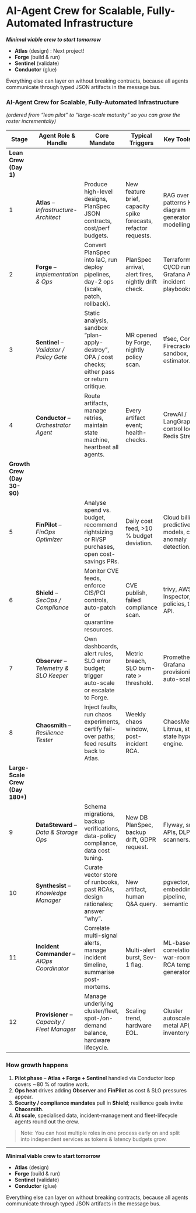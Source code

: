 # AI-Agent Crew for Scalable, Fully-Automated Infrastructure

*****Minimal viable crew to start tomorrow*****

- **Atlas** (design) : Next project!
- **Forge** (build & run)
- **Sentinel** (validate)
- **Conductor** (glue)

Everything else can layer on without breaking contracts, because all agents communicate through typed JSON artifacts in the message bus.

### AI-Agent Crew for Scalable, Fully-Automated Infrastructure

*(ordered from “lean pilot” to “large-scale maturity” so you can grow the roster incrementally)*

| Stage | Agent Role & Handle | Core Mandate | Typical Triggers | Key Tools / Skills |
| --- | --- | --- | --- | --- |
| **Lean Crew (Day 1)** |  |  |  |  |
| 1 | **Atlas** – *Infrastructure-Architect* | Produce high-level designs, PlanSpec JSON contracts, cost/perf budgets. | New feature brief, capacity spike forecasts, refactor requests. | RAG over patterns KB, diagram generators, cost-modelling. |
| 2 | **Forge** – *Implementation & Ops* | Convert PlanSpec into IaC, run deploy pipelines, day-2 ops (scale, patch, rollback). | PlanSpec arrival, alert fires, nightly drift check. | Terraform/Pulumi, CI/CD runner, k6, Grafana API, incident playbooks. |
| 3 | **Sentinel** – *Validator / Policy Gate* | Static analysis, sandbox “plan-apply-destroy”, OPA / cost checks; either pass or return critique. | MR opened by Forge, nightly policy scan. | tfsec, Conftest, Firecracker sandbox, cost-estimator. |
| 4 | **Conductor** – *Orchestrator Agent* | Route artifacts, manage retries, maintain state machine, heartbeat all agents. | Every artifact event; health-checks. | CrewAI / LangGraph control loops, Redis Streams. |
| **Growth Crew (Day 30-90)** |  |  |  |  |
| 5 | **FinPilot** – *FinOps Optimizer* | Analyse spend vs. budget, recommend rightsizing or RI/SP purchases, open cost-savings PRs. | Daily cost feed, >10 % budget deviation. | Cloud billing APIs, predictive models, cost-anomaly detection. |
| 6 | **Shield** – *SecOps / Compliance* | Monitor CVE feeds, enforce CIS/PCI controls, auto-patch or quarantine resources. | CVE publish, failed compliance scan. | trivy, AWS Inspector, OPA policies, ticket API. |
| 7 | **Observer** – *Telemetry & SLO Keeper* | Own dashboards, alert rules, SLO error budget; trigger auto-scale or escalate to Forge. | Metric breach, SLO burn-rate > threshold. | Prometheus, Grafana provisioning, auto-scaler API. |
| 8 | **Chaosmith** – *Resilience Tester* | Inject faults, run chaos experiments, certify fail-over paths; feed results back to Atlas. | Weekly chaos window, post-incident RCA. | ChaosMesh, Litmus, steady-state hypothesis engine. |
| **Large-Scale Crew (Day 180+)** |  |  |  |  |
| 9 | **DataSteward** – *Data & Storage Ops* | Schema migrations, backup verifications, data-policy compliance, data cost tuning. | New DB PlanSpec, backup drift, GDPR request. | Flyway, snapshot APIs, DLP scanners. |
| 10 | **Synthesist** – *Knowledge Manager* | Curate vector store of runbooks, past RCAs, design rationales; answer “why”. | New artifact, human Q&A query. | pgvector, embeddings pipeline, semantic search. |
| 11 | **Incident Commander** – *AIOps Coordinator* | Correlate multi-signal alerts, manage incident timeline, summarise post-mortems. | Multi-alert burst, Sev-1 flag. | ML-based event correlation, Slack war-room bot, RCA template generator. |
| 12 | **Provisioner** – *Capacity / Fleet Manager* | Manage underlying cluster/fleet, spot-/on-demand balance, hardware lifecycle. | Scaling trend, hardware EOL. | Cluster autoscaler, Bare-metal API, inventory DB. |

### How growth happens

1. **Pilot phase** – **Atlas + Forge + Sentinel** handled via Conductor loop covers ∼80 % of routine work.
2. **Ops heat** drives adding **Observer** and **FinPilot** as cost & SLO pressures appear.
3. **Security / compliance mandates** pull in **Shield**; resilience goals invite **Chaosmith**.
4. **At scale**, specialised data, incident-management and fleet-lifecycle agents round out the crew.

> Note: You can host multiple roles in one process early on and split into independent services as tokens & latency budgets grow.
>

---

**Minimal viable crew to start tomorrow**

- **Atlas** (design)
- **Forge** (build & run)
- **Sentinel** (validate)
- **Conductor** (glue)

Everything else can layer on without breaking contracts, because all agents communicate through typed JSON artifacts in the message bus.
